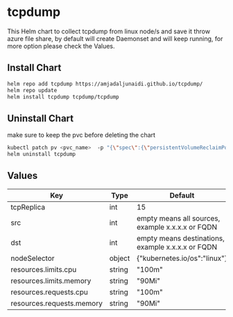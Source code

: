 # tcpdump
This Helm chart to collect tcpdump from linux node/s and save it throw azure file share, by default will create Daemonset and will keep running, for more option please check the Values.


## Install Chart

```bash
helm repo add tcpdump https://amjadaljunaidi.github.io/tcpdump/
helm repo update
helm install tcpdump tcpdump/tcpdump
```



## Uninstall Chart
make sure to keep the pvc before deleting the chart
```bash
kubectl patch pv <pvc_name>  -p "{\"spec\":{\"persistentVolumeReclaimPolicy\":\"Retain\"}}"
helm uninstall tcpdump
```

## Values
| Key | Type | Default |
|-----|------|---------|
| tcpReplica   |   int   |   15      |
| src   |  int    |  empty means all sources, example x.x.x.x or FQDN     |
| dst   |   int   |  empty means destinations, example x.x.x.x or FQDN    | 
| nodeSelector  |   object   |   {"kubernetes.io/os":"linux"}      |
| resources.limits.cpu    |   string   |     "100m"    | 
| resources.limits.memory    |  string    |    "90Mi"     |
| resources.requests.cpu    |    string  |      "100m"   | 
| resources.requests.memory    |  string    |    "90Mi"     |
